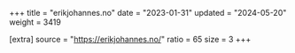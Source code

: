 +++
title = "erikjohannes.no"
date = "2023-01-31"
updated = "2024-05-20"
weight = 3419

[extra]
source = "https://erikjohannes.no/"
ratio = 65
size = 3
+++
